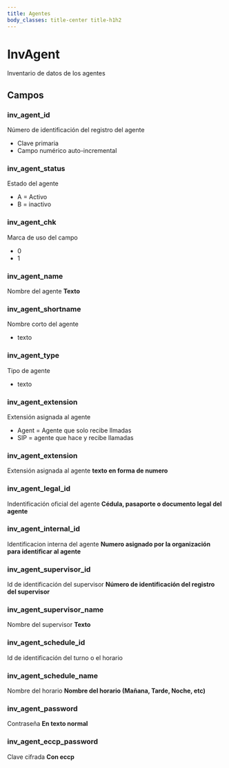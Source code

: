```yaml
---
title: Agentes
body_classes: title-center title-h1h2
---
```


# InvAgent
Inventario de datos de los agentes

## Campos
### inv_agent_id
Número de identificación del registro del agente

- Clave primaria
- Campo numérico auto-incremental

### inv_agent_status
Estado del agente
- A = Activo
- B = inactivo

### inv_agent_chk
Marca de uso del campo
- 0
- 1

### inv_agent_name
Nombre del agente
__Texto__

### inv_agent_shortname
Nombre corto del agente
- texto

### inv_agent_type
Tipo de agente
- texto

### inv_agent_extension
Extensión asignada al agente
- Agent = Agente que solo recibe llmadas
- SIP = agente que hace y recibe llamadas

### inv_agent_extension
Extensión asignada al agente
__texto en forma de numero__

### inv_agent_legal_id
Indentificación oficial del agente
__Cédula, pasaporte o documento legal del agente__

### inv_agent_internal_id
Identificacion interna del agente
__Numero asignado por la organización para identificar al agente__

### inv_agent_supervisor_id
Id de identificación del supervisor
__Número de identificación del registro del supervisor__

### inv_agent_supervisor_name
Nombre del supervisor
__Texto__

### inv_agent_schedule_id
Id de identificación del turno o el horario

### inv_agent_schedule_name
Nombre del horario
__Nombre del horario (Mañana, Tarde, Noche, etc)__

### inv_agent_password
Contraseña
__En texto normal__

### inv_agent_eccp_password
Clave cifrada
__Con eccp__
